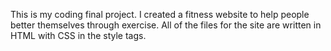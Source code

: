 This is my coding final project. I created a fitness website to help people better themselves through exercise. All of the files for the site are written in HTML with CSS in the style tags.
